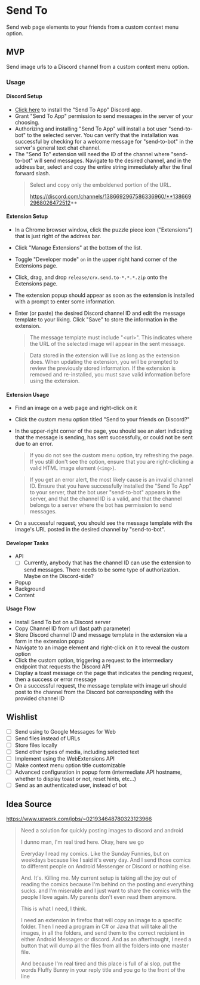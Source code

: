 # Send To

Send web page elements to your friends from a custom context menu option.

## MVP

Send image urls to a Discord channel from a custom context menu option.

### Usage

#### Discord Setup
- [Click here](https://discord.com/oauth2/authorize?client_id=1385257721330143404) to install the "Send To App" Discord app.
- Grant "Send To App" permission to send messages in the server of your choosing.
- Authorizing and installing "Send To App" will install a bot user "send-to-bot" to the selected server. You can verify that the installation was successful by checking for a welcome message for "send-to-bot" in the server's general text chat channel.
- The "Send To" extension will need the ID of the channel where "send-to-bot" will send messages. Navigate to the desired channel, and in the address bar, select and copy the entire string immediately after the final forward slash.
  >Select and copy only the emboldened portion of the URL.
  >
  >https://discord.com/channels/1386692967586336960/**1386692968026472512**

#### Extension Setup
- In a Chrome browser window, click the puzzle piece icon ("Extensions") that is just right of the address bar.
- Click "Manage Extensions" at the bottom of the list.
- Toggle "Developer mode" `on` in the upper right hand corner of the Extensions page.
- Click, drag, and drop `release/crx.send.to-*.*.*.zip` onto the Extensions page.
- The extension popup should appear as soon as the extension is installed with a prompt to enter some information.
- Enter (or paste) the desired Discord channel ID and edit the message template to your liking. Click "Save" to store the information in the extension.
  > The message template must include "\<url\>". This indicates where the URL of the selected image will appear in the sent message.
  
  > Data stored in the extension will live as long as the extension does. When updating the extension, you will be prompted to review the previously stored information. If the extension is removed and re-installed, you must save valid information before using the extension.

#### Extension Usage
- Find an image on a web page and right-click on it
- Click the custom menu option titled "Send to your friends on Discord?"
- In the upper-right corner of the page, you should see an alert indicating that the message is sending, has sent successfully, or could not be sent due to an error.
  > If you do not see the custom menu option, try refreshing the page. If you still don't see the option, ensure that you are right-clicking a valid HTML image element (`<img>`).

  > If you get an error alert, the most likely cause is an invalid channel ID. Ensure that you have successfully installed the "Send To App" to your server, that the bot user "send-to-bot" appears in the server, and that the channel ID is a valid, and that the channel belongs to a server where the bot has permission to send messages.
- On a successful request, you should see the message template with the image's URL posted in the desired channel by "send-to-bot".

#### Developer Tasks
  - API
    - [ ] Currently, anybody that has the channel ID can use the extension to send messages. There needs to be some type of authorization. Maybe on the Discord-side?
  - Popup
  - Background
  - Content

#### Usage Flow
  - Install Send To bot on a Discord server
  - Copy Channel ID from url (last path parameter)
  - Store Discord channel ID and message template in the extension via a form in the extension popup
  - Navigate to an image element and right-click on it to reveal the custom option 
  - Click the custom option, triggering a request to the intermediary endpoint that requests the Discord API
  - Display a toast message on the page that indicates the pending request, then a success or error message  
  - On a successful request, the message template with image url should post to the channel from the Discord bot corresponding with the provided channel ID

## Wishlist

- [ ] Send using to Google Messages for Web
- [ ] Send files instead of URLs
- [ ] Store files locally
- [ ] Send other types of media, including selected text
- [ ] Implement using the WebExtensions API
- [ ] Make context menu option title customizable
- [ ] Advanced configuration in popup form (intermediate API hostname, whether to display toast or not, reset hints, etc...)
- [ ] Send as an authenticated user, instead of bot

## Idea Source

https://www.upwork.com/jobs/~021934648780323123966

> Need a solution for quickly posting images to discord and android
> 
> I dunno man, I'm real tired here. Okay, here we go
>
> Everyday I read my comics. Like the Sunday Funnies, but on weekdays because like I said it's every day. And I send those comics to different people on Android Messenger or Discord or nothing else.
>
> And. It's. Killing me.
> My current setup is taking all the joy out of reading the comics because I'm behind on the posting and everything sucks. and I'm miserable and I just want to share the comics with the people I love again. My parents don't even read them anymore.
>
> This is what I need, I think.
>
> I need an extension in firefox that will copy an image to a specific folder. Then I need a program in C# or Java that will take all the images, in all the folders, and send them to the correct recipient in either Android Messages or discord. And as an afterthought, I need a button that will dump all the files from all the folders into one master file.
>
> And because I'm real tired and this place is full of ai slop, put the words Fluffy Bunny in your reply title and you go to the front of the line
